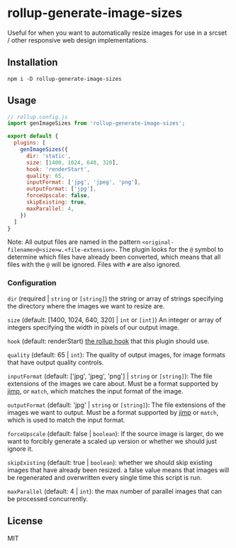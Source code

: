 # rollup-generate-image-sizes

Useful for when you want to automatically resize images for use in a srcset / other responsive web design implementations.

## Installation

```
npm i -D rollup-generate-image-sizes
```

## Usage

```js 
// rollup.config.js
import genImageSizes from 'rollup-generate-image-sizes';

export default {
  plugins: [
    genImageSizes({
      dir: 'static',
      size: [1400, 1024, 640, 320],
      hook: 'renderStart',
      quality: 65,
      inputFormat: ['jpg', 'jpeg', 'png'],
      outputFormat: ['jpg'],
      forceUpscale: false,
      skipExisting: true,
      maxParallel: 4,
    })
  ]
}
```

Note: All output files are named in the pattern `<original-filename>@<size>w.<file-extension>`. The plugin looks for the `@` symbol to determine which files have already been converted, which means that all files with the `@` will be ignored. Files with `#` are also ignored.

### Configuration
`dir` (required | `string` or `[string]`) the string or array of strings specifying the directory where the images we want to resize are.

`size` (default: [1400, 1024, 640, 320] | `int` or `[int]`) An integer or array of integers specifying the width in pixels of our output image.

`hook` (default: renderStart) [the rollup hook](https://rollupjs.org/guide/en/#build-hooks) that this plugin should use.

`quality` (default: 65 | `int`): The quality of output images, for image formats that have output quality controls.

`inputFormat` (default: ['jpg', 'jpeg', 'png'] | `string` or `[string]`): The file extensions of the images we care about. Must be a format supported by [jimp](https://github.com/oliver-moran/jimp#supported-image-types), or `match`, which matches the input format of the image.

`outputFormat` (default: 'jpg' | `string` or `[string]`): The file extensions of the images we want to output. Must be a format supported by [jimp](https://github.com/oliver-moran/jimp#supported-image-types) or `match`, which is used to match the input format.

`forceUpscale` (default: false | `boolean`): If the source image is larger, do we want to forcibly generate a scaled up version or whether we should just ignore it.

`skipExisting` (default: true | `boolean`): whether we should skip existing images that have already been resized. a false value means that images will be regenerated and overwritten every single time this script is run.

`maxParallel` (default: 4 | `int`): the max number of parallel images that can be processed concurrently.

## License
MIT

